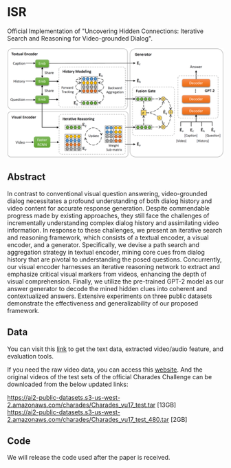 # ISR

Official Implementation of "Uncovering Hidden Connections: Iterative Search and Reasoning for Video-grounded Dialog".

![](framework.jpg)

## Abstract
In contrast to conventional visual question answering, video-grounded dialog necessitates a profound understanding of both dialog history and video content for accurate response generation. Despite commendable progress made by existing approaches, they still face the challenges of incrementally understanding complex dialog history and assimilating video information. In response to these challenges, we present an iterative search and reasoning framework, which consists of a textual encoder, a visual encoder, and a generator. Specifically, we devise a path search and aggregation strategy in textual encoder, mining core cues from dialog history that are pivotal to understanding the posed questions. Concurrently, our visual encoder harnesses an iterative reasoning network to extract and emphasize critical visual markers from videos, enhancing the depth of visual comprehension. Finally, we utilize the pre-trained GPT-2 model as our answer generator to decode the mined hidden clues into coherent and contextualized answers. Extensive experiments on three public datasets demonstrate the effectiveness and generalizability of our proposed framework.

## Data

You can visit this [link](https://drive.google.com/drive/folders/1SlZTySJAk_2tiMG5F8ivxCfOl_OWwd_Q) to get the text data, extracted video/audio feature, and evaluation tools.

If you need the raw video data, you can access this [website](https://prior.allenai.org/projects/charades). And the original videos of the test sets of the official Charades Challenge can be downloaded from the below updated links:  

https://ai2-public-datasets.s3-us-west-2.amazonaws.com/charades/Charades_vu17_test.tar [13GB]  
https://ai2-public-datasets.s3-us-west-2.amazonaws.com/charades/Charades_vu17_test_480.tar [2GB]

## Code

We will release the code used after the paper is received. 
